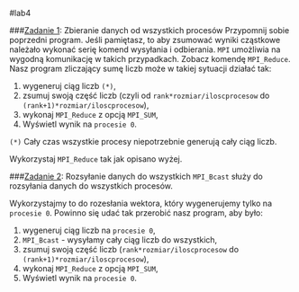 #lab4

###[Zadanie 1](https://github.com/mmotel/zjp-labs/tree/master/lab4/zad1): Zbieranie danych od wszystkich procesów
Przypomnij sobie poprzedni program. Jeśli pamiętasz, to aby zsumować wyniki cząstkowe należało wykonać serię komend wysyłania i odbierania. `MPI` umożliwia na wygodną komunikację w takich przypadkach. Zobacz komendę `MPI_Reduce`. Nasz program zliczający sumę liczb może w takiej sytuacji działać tak:

 1. wygeneruj ciąg liczb `(*)`,
 2. zsumuj swoją część liczb (czyli od `rank*rozmiar/iloscprocesow` do `(rank+1)*rozmiar/iloscprocesow`),
 3. wykonaj `MPI_Reduce` z opcją `MPI_SUM`,
 4. Wyświetl wynik na `procesie 0`.

`(*)` Cały czas wszystkie procesy niepotrzebnie generują cały ciąg liczb.

Wykorzystaj `MPI_Reduce` tak jak opisano wyżej.

###[Zadanie 2](https://github.com/mmotel/zjp-labs/tree/master/lab4/zad2): Rozsyłanie danych do wszystkich
`MPI_Bcast` służy do rozsyłania danych do wszystkich procesów.

Wykorzystajmy to do rozesłania wektora, który wygenerujemy tylko na `procesie 0`. Powinno się udać tak przerobić nasz program, aby było:

 1.  wygeneruj ciąg liczb na `procesie 0`,
 2. `MPI_Bcast` - wysyłamy cały ciąg liczb do wszystkich,
 3. zsumuj swoją część liczb (`rank*rozmiar/iloscprocesow` do `(rank+1)*rozmiar/iloscprocesow`),
 4. wykonaj `MPI_Reduce` z opcją `MPI_SUM`,
 5. Wyświetl wynik na `procesie 0`.

